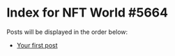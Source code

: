 # Index for NFT World #5664
Posts will be displayed in the order below:

- [Your first post](./001-first.md)

